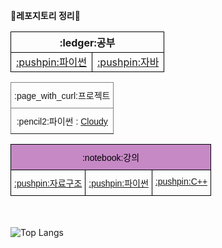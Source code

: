 <!---
vss121/vss121 is a ✨ special ✨ repository because its `README.md` (this file) appears on your GitHub profile.
You can click the Preview link to take a look at your changes.
--->

**:star2:레포지토리 정리:star2:**

<table style="border-collapse:collapse;border-spacing:0" class="tg"><thead><tr><th style="border-color:black;border-style:solid;border-width:1px;font-family:"Times New Roman", Times, serif !important;font-size:14px;font-weight:bold;overflow:hidden;padding:10px 5px;text-align:center;vertical-align:top;word-break:normal" colspan="2">:ledger:공부  </th></tr></thead><tbody><tr><td style="border-color:black;border-style:solid;border-width:1px;font-family:"Times New Roman", Times, serif !important;font-size:14px;overflow:hidden;padding:10px 5px;text-align:center;vertical-align:top;word-break:normal"><a href="https://github.com/vss121/PYTHON" target="_blank" rel="noopener noreferrer">:pushpin:파이썬</a></td><td style="border-color:black;border-style:solid;border-width:1px;font-family:"Times New Roman", Times, serif !important;font-size:14px;overflow:hidden;padding:10px 5px;text-align:center;vertical-align:top;word-break:normal"><a href="https://github.com/vss121/JAVA" target="_blank" rel="noopener noreferrer">:pushpin:자바</a></td></tr></tbody></table>


<table style="border-collapse:collapse;border-spacing:0" class="tg"><thead><tr><th style="border-color:inherit;border-style:solid;border-width:1px;font-family:Arial, sans-serif;font-size:14px;font-weight:normal;overflow:hidden;padding:10px 5px;text-align:center;vertical-align:top;word-break:normal" colspan="2">:page_with_curl:프로젝트</th></tr></thead><tbody><tr><td style="border-color:inherit;border-style:solid;border-width:1px;font-family:Arial, sans-serif;font-size:14px;overflow:hidden;padding:10px 5px;text-align:center;vertical-align:top;word-break:normal" colspan="2">:pencil2:파이썬 : <a href="https://github.com/vss121/cloudy" target="_blank" rel="noopener noreferrer">Cloudy</a></td></tr></tbody></table>


<table style="border-collapse:collapse;border-spacing:0" class="tg"><thead><tr><th style="background-color:#c689c6;border-color:black;border-style:solid;border-width:1px;color:#000000;font-family:Arial, Helvetica, sans-serif !important;font-size:14px;font-weight:normal;overflow:hidden;padding:10px 5px;text-align:center;vertical-align:top;word-break:normal" colspan="3">:notebook:강의</th></tr></thead><tbody><tr><td style="border-color:black;border-style:solid;border-width:1px;font-family:Arial, Helvetica, sans-serif !important;font-size:14px;overflow:hidden;padding:10px 5px;text-align:center;vertical-align:top;word-break:normal"><a href="https://github.com/vss121/lecture-DataStructure" target="_blank" rel="noopener noreferrer">:pushpin:자료구조</a></td><td style="border-color:black;border-style:solid;border-width:1px;font-family:Arial, Helvetica, sans-serif !important;font-size:14px;overflow:hidden;padding:10px 5px;text-align:center;vertical-align:top;word-break:normal"><a href="https://github.com/vss121/lecture-Python" target="_blank" rel="noopener noreferrer">:pushpin:파이썬</a></td><td style="border-color:black;border-style:solid;border-width:1px;font-family:Arial, Helvetica, sans-serif !important;font-size:14px;overflow:hidden;padding:10px 5px;text-align:center;vertical-align:top;word-break:normal"><a href="https://github.com/vss121/lecture-Cpp" target="_blank" rel="noopener noreferrer">:pushpin:C++</a></td></tr></tbody></table>

<br><br>
![Top Langs](https://github-readme-stats.vercel.app/api/top-langs/?username=vss121)

